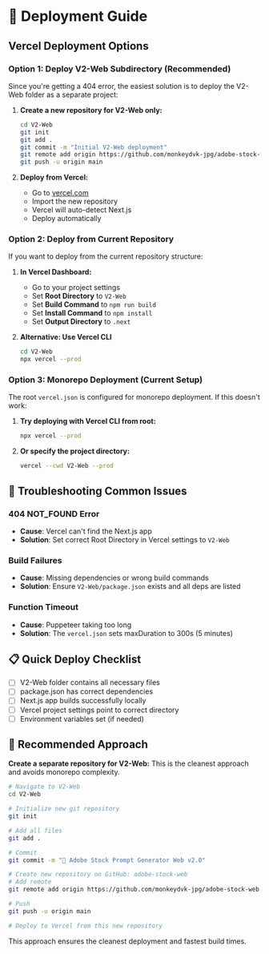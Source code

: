 # 🚀 Deployment Guide

## Vercel Deployment Options

### Option 1: Deploy V2-Web Subdirectory (Recommended)

Since you're getting a 404 error, the easiest solution is to deploy the V2-Web folder as a separate project:

1. **Create a new repository for V2-Web only:**
   ```bash
   cd V2-Web
   git init
   git add .
   git commit -m "Initial V2-Web deployment"
   git remote add origin https://github.com/monkeydvk-jpg/adobe-stock-web.git
   git push -u origin main
   ```

2. **Deploy from Vercel:**
   - Go to [vercel.com](https://vercel.com)
   - Import the new repository
   - Vercel will auto-detect Next.js
   - Deploy automatically

### Option 2: Deploy from Current Repository

If you want to deploy from the current repository structure:

1. **In Vercel Dashboard:**
   - Go to your project settings
   - Set **Root Directory** to `V2-Web`
   - Set **Build Command** to `npm run build`
   - Set **Install Command** to `npm install`
   - Set **Output Directory** to `.next`

2. **Alternative: Use Vercel CLI**
   ```bash
   cd V2-Web
   npx vercel --prod
   ```

### Option 3: Monorepo Deployment (Current Setup)

The root `vercel.json` is configured for monorepo deployment. If this doesn't work:

1. **Try deploying with Vercel CLI from root:**
   ```bash
   npx vercel --prod
   ```

2. **Or specify the project directory:**
   ```bash
   vercel --cwd V2-Web --prod
   ```

## 🔧 Troubleshooting Common Issues

### 404 NOT_FOUND Error
- **Cause**: Vercel can't find the Next.js app
- **Solution**: Set correct Root Directory in Vercel settings to `V2-Web`

### Build Failures
- **Cause**: Missing dependencies or wrong build commands
- **Solution**: Ensure `V2-Web/package.json` exists and all deps are listed

### Function Timeout
- **Cause**: Puppeteer taking too long
- **Solution**: The `vercel.json` sets maxDuration to 300s (5 minutes)

## 📋 Quick Deploy Checklist

- [ ] V2-Web folder contains all necessary files
- [ ] package.json has correct dependencies
- [ ] Next.js app builds successfully locally
- [ ] Vercel project settings point to correct directory
- [ ] Environment variables set (if needed)

## 🌟 Recommended Approach

**Create a separate repository for V2-Web:**
This is the cleanest approach and avoids monorepo complexity.

```bash
# Navigate to V2-Web
cd V2-Web

# Initialize new git repository
git init

# Add all files
git add .

# Commit
git commit -m "🚀 Adobe Stock Prompt Generator Web v2.0"

# Create new repository on GitHub: adobe-stock-web
# Add remote
git remote add origin https://github.com/monkeydvk-jpg/adobe-stock-web.git

# Push
git push -u origin main

# Deploy to Vercel from this new repository
```

This approach ensures the cleanest deployment and fastest build times.
